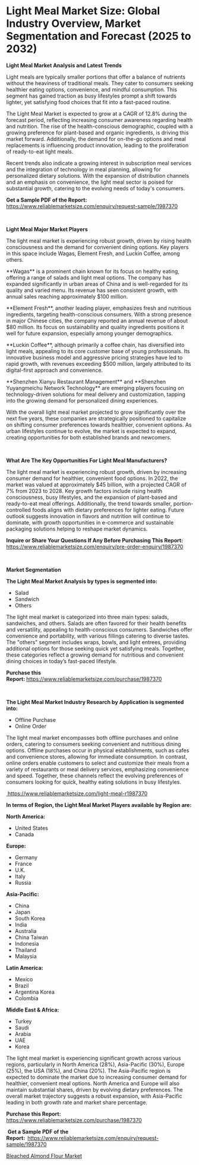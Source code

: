 <p><h1>Light Meal Market Size: Global Industry Overview, Market Segmentation and Forecast (2025 to 2032)</h1></p><p><strong>Light Meal Market Analysis and Latest Trends</strong></p>
<p><p>Light meals are typically smaller portions that offer a balance of nutrients without the heaviness of traditional meals. They cater to consumers seeking healthier eating options, convenience, and mindful consumption. This segment has gained traction as busy lifestyles prompt a shift towards lighter, yet satisfying food choices that fit into a fast-paced routine.</p><p>The Light Meal Market is expected to grow at a CAGR of 12.8% during the forecast period, reflecting increasing consumer awareness regarding health and nutrition. The rise of the health-conscious demographic, coupled with a growing preference for plant-based and organic ingredients, is driving this market forward. Additionally, the demand for on-the-go options and meal replacements is influencing product innovation, leading to the proliferation of ready-to-eat light meals. </p><p>Recent trends also indicate a growing interest in subscription meal services and the integration of technology in meal planning, allowing for personalized dietary solutions. With the expansion of distribution channels and an emphasis on convenience, the light meal sector is poised for substantial growth, catering to the evolving needs of today's consumers.</p></p>
<p><strong>Get a Sample PDF of the Report:&nbsp;</strong> <a href="https://www.reliablemarketsize.com/enquiry/request-sample/1987370?utm_campaign=2272&utm_medium=2&utm_source=Github&utm_content=ia&utm_term=14022025&utm_id=light-meal">https://www.reliablemarketsize.com/enquiry/request-sample/1987370</a></p>
<p>&nbsp;</p>
<p><strong>Light Meal Major Market Players</strong></p>
<p><p>The light meal market is experiencing robust growth, driven by rising health consciousness and the demand for convenient dining options. Key players in this space include Wagas, Element Fresh, and Luckin Coffee, among others.</p><p>**Wagas** is a prominent chain known for its focus on healthy eating, offering a range of salads and light meal options. The company has expanded significantly in urban areas of China and is well-regarded for its quality and varied menu. Its revenue has seen consistent growth, with annual sales reaching approximately $100 million.</p><p>**Element Fresh**, another leading player, emphasizes fresh and nutritious ingredients, targeting health-conscious consumers. With a strong presence in major Chinese cities, the company reported an annual revenue of about $80 million. Its focus on sustainability and quality ingredients positions it well for future expansion, especially among younger demographics.</p><p>**Luckin Coffee**, although primarily a coffee chain, has diversified into light meals, appealing to its core customer base of young professionals. Its innovative business model and aggressive pricing strategies have led to rapid growth, with revenues exceeding $500 million, largely attributed to its digital-first approach and convenience.</p><p>**Shenzhen Xianyu Restaurant Management** and **Shenzhen Yuyangmeichu Network Technology** are emerging players focusing on technology-driven solutions for meal delivery and customization, tapping into the growing demand for personalized dining experiences.</p><p>With the overall light meal market projected to grow significantly over the next five years, these companies are strategically positioned to capitalize on shifting consumer preferences towards healthier, convenient options. As urban lifestyles continue to evolve, the market is expected to expand, creating opportunities for both established brands and newcomers.</p></p>
<p>&nbsp;</p>
<p><strong>What Are The Key Opportunities For Light Meal Manufacturers?</strong></p>
<p><p>The light meal market is experiencing robust growth, driven by increasing consumer demand for healthier, convenient food options. In 2022, the market was valued at approximately $45 billion, with a projected CAGR of 7% from 2023 to 2028. Key growth factors include rising health consciousness, busy lifestyles, and the expansion of plant-based and ready-to-eat meal offerings. Additionally, the trend towards smaller, portion-controlled foods aligns with dietary preferences for lighter eating. Future outlook suggests innovation in flavors and nutrition will continue to dominate, with growth opportunities in e-commerce and sustainable packaging solutions helping to reshape market dynamics.</p></p>
<p><strong>Inquire or Share Your Questions If Any Before Purchasing This Report:</strong> <a href="https://www.reliablemarketsize.com/enquiry/pre-order-enquiry/1987370?utm_campaign=2272&utm_medium=2&utm_source=Github&utm_content=ia&utm_term=14022025&utm_id=light-meal">https://www.reliablemarketsize.com/enquiry/pre-order-enquiry/1987370</a></p>
<p>&nbsp;</p>
<p><strong>Market Segmentation</strong></p>
<p><strong>The Light Meal Market Analysis by types is segmented into:</strong></p>
<p><ul><li>Salad</li><li>Sandwich</li><li>Others</li></ul></p>
<p><p>The light meal market is categorized into three main types: salads, sandwiches, and others. Salads are often favored for their health benefits and versatility, appealing to health-conscious consumers. Sandwiches offer convenience and portability, with various fillings catering to diverse tastes. The "others" segment includes wraps, bowls, and light entrees, providing additional options for those seeking quick yet satisfying meals. Together, these categories reflect a growing demand for nutritious and convenient dining choices in today’s fast-paced lifestyle.</p></p>
<p><strong>Purchase this Report:&nbsp;</strong><a href="https://www.reliablemarketsize.com/purchase/1987370?utm_campaign=2272&utm_medium=2&utm_source=Github&utm_content=ia&utm_term=14022025&utm_id=light-meal">https://www.reliablemarketsize.com/purchase/1987370</a></p>
<p>&nbsp;</p>
<p><strong>The Light Meal Market Industry Research by Application is segmented into:</strong></p>
<p><ul><li>Offline Purchase</li><li>Online Order</li></ul></p>
<p><p>The light meal market encompasses both offline purchases and online orders, catering to consumers seeking convenient and nutritious dining options. Offline purchases occur in physical establishments, such as cafes and convenience stores, allowing for immediate consumption. In contrast, online orders enable customers to select and customize their meals from a variety of restaurants or meal delivery services, emphasizing convenience and speed. Together, these channels reflect the evolving preferences of consumers looking for quick, healthy eating solutions in busy lifestyles.</p></p>
<p><a href="https://www.reliablemarketsize.com/light-meal-r1987370?utm_campaign=2272&utm_medium=2&utm_source=Github&utm_content=ia&utm_term=14022025&utm_id=light-meal">&nbsp;https://www.reliablemarketsize.com/light-meal-r1987370</a></p>
<p><strong>In terms of Region, the Light Meal Market Players available by Region are:</strong></p>
<p>
    <p> <strong> North America: </strong>
        <ul>
            <li>United States</li>
            <li>Canada</li>
        </ul>
        </p> 
    <p> <strong> Europe: </strong>
        <ul>
            <li>Germany</li>
            <li>France</li>
            <li>U.K.</li>
            <li>Italy</li>
            <li>Russia</li>
        </ul>
        </p> 
    <p> <strong> Asia-Pacific: </strong>
        <ul>
            <li>China</li>
            <li>Japan</li>
            <li>South Korea</li>
            <li>India</li>
            <li>Australia</li>
            <li>China Taiwan</li>
            <li>Indonesia</li>
            <li>Thailand</li>
            <li>Malaysia</li>
        </ul>
        </p> 
    <p> <strong> Latin America: </strong>
        <ul>
            <li>Mexico</li>
            <li>Brazil</li>
            <li>Argentina Korea</li>
            <li>Colombia</li>
        </ul>
        </p> 
    <p> <strong> Middle East & Africa: </strong>
        <ul>
            <li>Turkey</li>
            <li>Saudi</li>
            <li>Arabia</li>
            <li>UAE</li>
            <li>Korea</li>
        </ul>
    </p>
    </p>
<p><p>The light meal market is experiencing significant growth across various regions, particularly in North America (28%), Asia-Pacific (30%), Europe (25%), the USA (18%), and China (20%). The Asia-Pacific region is expected to dominate the market due to increasing consumer demand for healthier, convenient meal options. North America and Europe will also maintain substantial shares, driven by evolving dietary preferences. The overall market trajectory suggests a robust expansion, with Asia-Pacific leading in both growth rate and market share percentage.</p></p>
<p><strong>Purchase this Report: </strong><a href="https://www.reliablemarketsize.com/purchase/1987370?utm_campaign=2272&utm_medium=2&utm_source=Github&utm_content=ia&utm_term=14022025&utm_id=light-meal">https://www.reliablemarketsize.com/purchase/1987370</a></p>
<p>&nbsp;<strong>Get a Sample PDF of the Report:&nbsp;&nbsp;</strong><a href="https://www.reliablemarketsize.com/enquiry/request-sample/1987370?utm_campaign=2272&utm_medium=2&utm_source=Github&utm_content=ia&utm_term=14022025&utm_id=light-meal">https://www.reliablemarketsize.com/enquiry/request-sample/1987370</a></p>
<p><strong></strong></p>
<p><p><a href="https://github.com/AlisaRowe24/Market-Research-Report-List-1/blob/main/bleached-almond-flour-market.md?utm_campaign=2272&utm_medium=2&utm_source=Github&utm_content=ia&utm_term=14022025&utm_id=light-meal">Bleached Almond Flour Market</a></p></p>